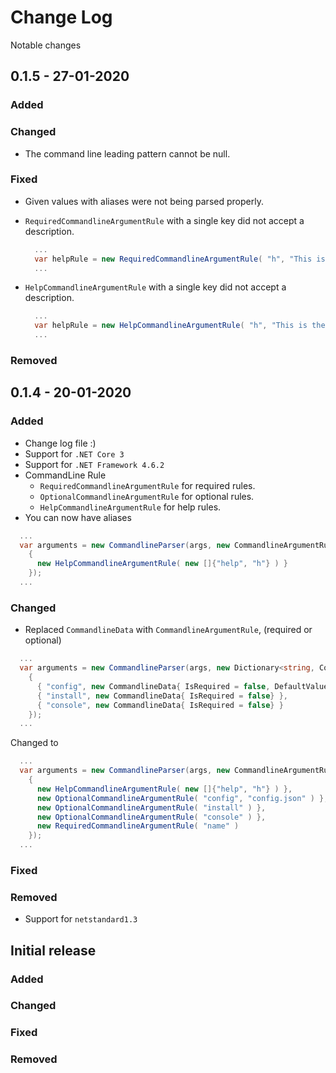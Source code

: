 # Change Log

Notable changes

## 0.1.5 - 27-01-2020

### Added

### Changed

- The command line leading pattern cannot be null.

### Fixed

- Given values with aliases were not being parsed properly.
- `RequiredCommandlineArgumentRule` with a single key did not accept a description.

  ```csharp
    ...
    var helpRule = new RequiredCommandlineArgumentRule( "h", "This is the required command" );
    ...
  ```

- `HelpCommandlineArgumentRule` with a single key did not accept a description.

  ```csharp
    ...
    var helpRule = new HelpCommandlineArgumentRule( "h", "This is the help command" );
    ...
  ```

### Removed

## 0.1.4 - 20-01-2020

### Added

- Change log file :)
- Support for `.NET Core 3`
- Support for `.NET Framework 4.6.2`
- CommandLine Rule
  - `RequiredCommandlineArgumentRule` for required rules.
  - `OptionalCommandlineArgumentRule` for optional rules.
  - `HelpCommandlineArgumentRule` for help rules.
- You can now have aliases
  
```csharp
  ...
  var arguments = new CommandlineParser(args, new CommandlineArgumentRules
    {
      new HelpCommandlineArgumentRule( new []{"help", "h"} ) }
    });
  ...
```

### Changed

- Replaced `CommandlineData` with `CommandlineArgumentRule`, (required or optional)

```csharp
  ...
  var arguments = new CommandlineParser(args, new Dictionary<string, CommandlineData>
    {
      { "config", new CommandlineData{ IsRequired = false, DefaultValue = "config.json"}},
      { "install", new CommandlineData{ IsRequired = false} },
      { "console", new CommandlineData{ IsRequired = false} }
    });
  ...
```

Changed to

```csharp
  ...
  var arguments = new CommandlineParser(args, new CommandlineArgumentRules
    {
      new HelpCommandlineArgumentRule( new []{"help", "h"} ) },
      new OptionalCommandlineArgumentRule( "config", "config.json" ) },
      new OptionalCommandlineArgumentRule( "install" ) },
      new OptionalCommandlineArgumentRule( "console" ) },
      new RequiredCommandlineArgumentRule( "name" )
    });
  ...
```

### Fixed

### Removed

- Support for `netstandard1.3`

## Initial release

### Added

### Changed

### Fixed

### Removed
